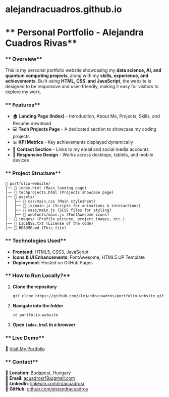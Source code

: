 # alejandracuadros.github.io

# ** Personal Portfolio - Alejandra Cuadros Rivas**  

### ** Overview**  
This is my personal portfolio website showcasing my **data science, AI, and quantum computing projects**, along with my **skills, experience, and achievements**. Built using **HTML, CSS, and JavaScript**, the website is designed to be responsive and user-friendly, making it easy for visitors to explore my work.  

### ** Features**  
- 🏠 **Landing Page (Index)** - Introduction, About Me, Projects, Skills, and Resume download  
- 💻 **Tech Projects Page** - A dedicated section to showcase my coding projects  
- 📊 **KPI Metrics** - Key achievements displayed dynamically  
- 📩 **Contact Section** - Links to my email and social media accounts  
- 🎨 **Responsive Design** - Works across desktops, tablets, and mobile devices  

### ** Project Structure**  
```
📁 portfolio-website/
│── 📄 index.html (Main landing page)
│── 📄 techprojects.html (Projects showcase page)
│── 📁 assets/
│   ├── 📄 css/main.css (Main stylesheet)
│   ├── 📄 js/main.js (Scripts for animations & interactions)
│   ├── 📄 sass/main.js (SCSS files for styling)
│   ├── 📄 webfonts/main.js (FontAwesome icons)
│── 📁 images/ (Profile picture, project images, etc.)
|── 📄 LICENSE.txt (License of the code)
│── 📄 README.md (This file)
```

### ** Technologies Used**  
- **Frontend**: HTML5, CSS3, JavaScript  
- **Icons & UI Enhancements**: FontAwesome, HTML5 UP Template  
- **Deployment**: Hosted on GitHub Pages  

### ** How to Run Locally?**  
1. **Clone the repository**  
   ```bash
   git clone https://github.com/alejandracuadros/portfolio-website.git
   ```
2. **Navigate into the folder**  
   ```bash
   cd portfolio-website
   ```
3. **Open `index.html` in a browser**  

### ** Live Demo**  
🔗 [Visit My Portfolio](https://alejandracuadros.github.io/)  

### ** Contact**  
📍 **Location**: Budapest, Hungary  
📩 **Email**: [acuadrosr18@gmail.com](mailto:acuadrosr18@gmail.com)  
🔗 **LinkedIn**: [linkedin.com/in/acuadrosr](https://www.linkedin.com/in/acuadrosr)  
🐙 **GitHub**: [github.com/alejandracuadros](https://github.com/alejandracuadros)  

